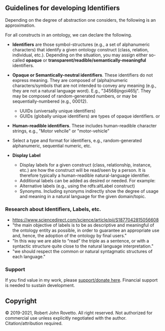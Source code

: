 ## Guidelines for developing Identifiers
Depending on the degree of abstraction one considers, the following is an approximation.

For all constructs in an ontology, we can declare the following.

- **Identifiers** are those symbol-structures (e.g., a set of alphanumeric characters) that identify a given ontology construct (class, relation, individual, etc.).
Depending on the situation, you may assign either so-called **opaque** or **transparent/readible/semantically-meaningful** identifiers.
- **Opaque or Semantically-neutral identifiers**. These identifiers do not express meaning. They are composed of (alpha)numeric characters/symbols that are not intended to convey any meaning (e.g., they are not a natural language word). E.g., "34568ijngoi465j". They may be composed of random-generated numbers, or may be sequentially-numbered (e.g., 00012). 
  - UUIDs (universally unique identifiers)
  - GUIDs (globally unique identifiers) are types of opaque identifiers.
or
- **Human-readible identifiers**. These includes human-readible character strings, e.g., "Motor vehcile" or "motor-vehicle"

- Select a type and format for identifiers, e.g., random-generated alphanumeric, sequential numeric, etc.

- **Display Label**
  - Display labels for a given construct (class, relationship, instance, etc.) are how the construct will be read/seen by a person. It is therefore typically a human-readible natural-language identifier.
  - Additional labels can be added as desired or needed. For example:
  - Alternative labels (e.g., using the rdfs:altLabel construct)
  - Synonyms. Including synonyms indirectly show the degree of usage and meaning in a natural language for the given domain/topic. 

### Research about Identifiers, Labels, etc.
- https://www.sciencedirect.com/science/article/pii/S1877042815056608
-   "the main objective of labels is to be as descriptive and meaningful of the ontology entity as possible, in order to guarantee an appropriate use and, hence, the adoption of the ontology by final users."
-   "In this way we are able to “read” the triple as a sentence, or with a syntactic structure quite close to the  natural  language  interpretation."
-   "we should respect the common or natural  syntagmatic  structures  of  each  language."


### Support
If you find value in my work, please [support/donate here](https://gogetfunding.com/knowledge-organization-services-ontology-terminology-metadata-concept-analysis/). Financial support is needed to sustain development.

## Copyright
© 2019-2021, Robert John Rovetto. All right reserved.
Not authorized for commercial use unless explicitly negotiated with the author. Citation/attribution required.
